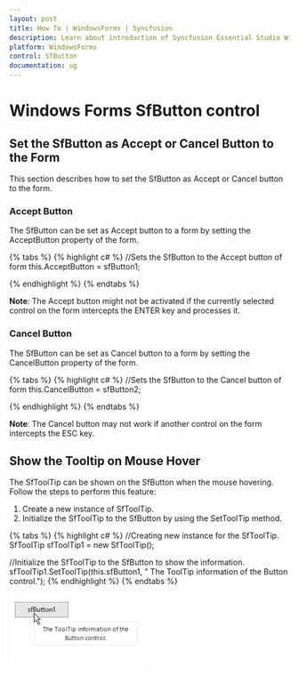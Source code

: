 ```yaml
---
layout: post
title: How To | WindowsForms | Syncfusion
description: Learn about introduction of Syncfusion Essential Studio Windows Forms SfButton control and more details.
platform: WindowsForms
control: SfButton
documentation: ug
---
```


# Windows Forms SfButton control

## Set the SfButton as Accept or Cancel Button to the Form

This section describes how to set the SfButton as Accept or Cancel button to the form.

### Accept Button

The SfButton can be set as Accept button to a form by setting the AcceptButton property of the form.

{% tabs %}
{% highlight c# %}
//Sets the SfButton to the Accept button of form
this.AcceptButton = sfButton1;

{% endhighlight %}
{% endtabs %}

**Note**: The Accept button might not be activated if the currently selected control on the form intercepts the ENTER key and processes it.

### Cancel Button

The SfButton can be set as Cancel button to a form by setting the CancelButton property of the form.

{% tabs %}
{% highlight c# %}
//Sets the SfButton to the Cancel button of form
this.CancelButton = sfButton2;

{% endhighlight %}
{% endtabs %}

**Note**: The Cancel button may not work if another control on the form intercepts the ESC key.

## Show the Tooltip on Mouse Hover

The SfToolTip can be shown on the SfButton when the mouse hovering. Follow the steps to perform this feature:

1. Create a new instance of SfToolTip.
2. Initialize the SfToolTip to the SfButton by using the SetToolTip method.

{% tabs %}
{% highlight c# %}
//Creating new instance for the SfToolTip.
SfToolTip sfToolTip1 = new SfToolTip();

//Initialize the SfToolTip to the SfButton to show the information.
sfToolTip1.SetToolTip(this.sfButton1, " The ToolTip information of the Button control.");
{% endhighlight %}
{% endtabs %}


![SfButton_img18](SfButton_images/SfButton_img18.jpeg)
